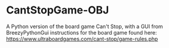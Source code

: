 # CantStopGame-OBJ
A Python version of the board game Can't Stop, with a GUI from BreezyPythonGui
instructions for the board game found here: https://www.ultraboardgames.com/cant-stop/game-rules.php
